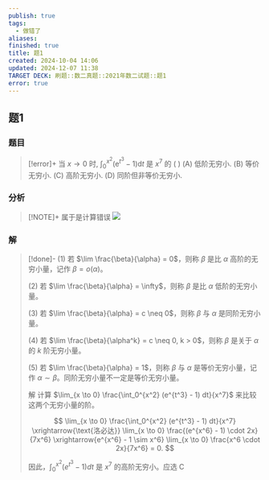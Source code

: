 ```yaml
---
publish: true
tags:
  - 做错了
aliases: 
finished: true
title: 题1
created: 2024-10-04 14:06
updated: 2024-12-07 11:38
TARGET DECK: 刷题::数二真题::2021年数二试题::题1
error: true
---
```

## 题1
### 题目
> [!error]+
> 当 $x \rightarrow 0$ 时, ${\int }_{0}^{{x}^{2}}( {{\mathrm{e}}^{{t}^{3}} - 1}) \mathrm{d}t$ 是 ${x}^{7}$ 的 ( )
> (A) 低阶无穷小. (B) 等价无穷小.
> (C) 高阶无穷小. (D) 同阶但非等价无穷小.
### 分析
> [!NOTE]+
> 属于是计算错误
> ![](https://img.hwenyi.live/202412071937549.webp)
### 解
> [!done]-
> (1) 若 $\lim \frac{\beta}{\alpha} = 0$，则称 $\beta$ 是比 $\alpha$ 高阶的无穷小量，记作 $\beta = o(\alpha)$。
> 
> (2) 若 $\lim \frac{\beta}{\alpha} = \infty$，则称 $\beta$ 是比 $\alpha$ 低阶的无穷小量。
> 
> (3) 若 $\lim \frac{\beta}{\alpha} = c \neq 0$，则称 $\beta$ 与 $\alpha$ 是同阶无穷小量。
> 
> (4) 若 $\lim \frac{\beta}{\alpha^k} = c \neq 0, k > 0$，则称 $\beta$ 是关于 $\alpha$ 的 $k$ 阶无穷小量。
> 
> (5) 若 $\lim \frac{\beta}{\alpha} = 1$，则称 $\beta$ 与 $\alpha$ 是等价无穷小量，记作 $\alpha \sim \beta$。同阶无穷小量不一定是等价无穷小量。
> 
> 解 计算 $\lim_{x \to 0} \frac{\int_0^{x^2} (e^{t^3} - 1) dt}{x^7}$ 来比较这两个无穷小量的阶。
> 
> $$
> \lim_{x \to 0} \frac{\int_0^{x^2} (e^{t^3} - 1) dt}{x^7} \xrightarrow{\text{洛必达}} \lim_{x \to 0} \frac{(e^{x^6} - 1) \cdot 2x}{7x^6} \xrightarrow{e^{x^6} - 1 \sim x^6} \lim_{x \to 0} \frac{x^6 \cdot 2x}{7x^6} = 0.
> $$
> 
> 因此，$\int_0^{x^2} (e^{t^3} - 1) dt$ 是 $x^7$ 的高阶无穷小。应选 C
